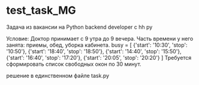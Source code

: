 # test_task_MG
Задача из вакансии на Python backend developer с hh ру

Условие: 
Доктор принимает с 9 утра до 9 вечера.
Часть времени у него занята: приемы, обед, уборка кабинета.
busy = [
    {'start': '10:30', 'stop': '10:50'},
    {'start': '18:40', 'stop': '18:50'},
    {'start': '14:40', 'stop': '15:50'},
    {'start': '16:40', 'stop': '17:20'},
    {'start': '20:05', 'stop': '20:20'}
]
Требуется сформировать список свободных окон по 30 минут.

решение в единственном файле task.py
